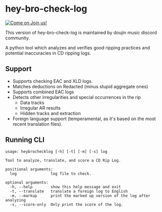 # hey-bro-check-log

[![Come on Join us!](https://img.shields.io/badge/Discord-Come%20on%20Join%20us!-7289da)](https://discord.gg/mC4Yp6J)

This version of hey-bro-check-log is maintained by doujin music discord community.

A python tool which analyzes and verifies good ripping practices and potential inaccuracies
in CD ripping logs.

## Support

- Supports checking EAC and XLD logs.
- Matches deductions on Redacted (minus stupid aggregate ones)
- Supports combined EAC logs
- Detects other irregularities and special occurrences in the rip
  - Data tracks
  - Irregular AR results
  - Hidden tracks and extraction
- Foreign language support (temperamental, as it's based on the most recent translation files).

## Running CLI

```
usage: heybrochecklog [-h] [-t] [-m] [-s] log

Tool to analyze, translate, and score a CD Rip Log.

positional arguments:
  log               log file to check.

optional arguments:
  -h, --help        show this help message and exit
  -t, --translate   translate a foreign log to English
  -m, --markup      print the marked up version of the log after analyzing
  -s, --score-only  Only print the score of the log.
```
